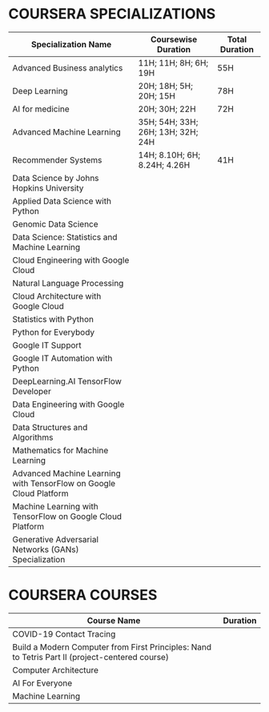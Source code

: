 COURSERA SPECIALIZATIONS
========================

|Specialization Name | Coursewise Duration | Total Duration	|
|-	|-	|-	|
| Advanced Business analytics | 11H; 11H; 8H; 6H; 19H	| 55H|
| Deep Learning | 20H; 18H; 5H; 20H; 15H | 78H |
| AI for medicine | 20H; 30H; 22H | 72H |
| Advanced Machine Learning | 35H; 54H; 33H; 26H; 13H; 32H; 24H |
| Recommender Systems | 14H; 8.10H; 6H; 8.24H; 4.26H | 41H |
| Data Science by Johns Hopkins University | | |
| Applied Data Science with Python | | |
| Genomic Data Science | | |
| Data Science: Statistics and Machine Learning | | |
| Cloud Engineering with Google Cloud | | |
| Natural Language Processing | | |
| Cloud Architecture with Google Cloud | | |
| Statistics with Python | | |
| Python for Everybody | | |
| Google IT Support | | |
| Google IT Automation with Python | | |
| DeepLearning.AI TensorFlow Developer | | |
| Data Engineering with Google Cloud | | |
| Data Structures and Algorithms | | |
| Mathematics for Machine Learning | | |
| Advanced Machine Learning with TensorFlow on Google Cloud Platform | | |
| Machine Learning with TensorFlow on Google Cloud Platform | | |
| Generative Adversarial Networks (GANs) Specialization | | |

COURSERA COURSES
========================

| Course Name 	|  Duration	|
|-	|-	|
| COVID-19 Contact Tracing 	|  	|
| Build a Modern Computer from First Principles: Nand to Tetris Part II (project-centered course) 	|  	|
| Computer Architecture 	|  	|
| AI For Everyone 	|  	|
| Machine Learning 	|  	|
